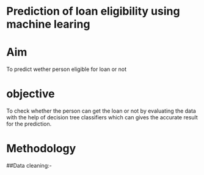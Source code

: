 # Prediction of loan eligibility using machine learing
# Aim
To predict wether person eligible  for loan or not
# objective
To check whether the person can get the loan or not by evaluating the data with the help of decision tree classifiers which can gives the accurate result for the prediction.
# Methodology
##Data cleaning:-
